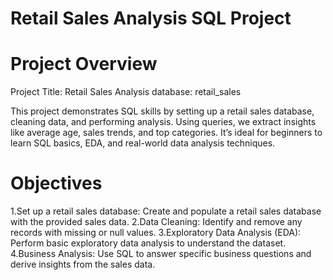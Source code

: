 # Retail Sales Analysis SQL Project
# Project Overview
Project Title: Retail Sales Analysis
database: retail_sales

This project demonstrates SQL skills by setting up a retail sales database, cleaning data, and performing analysis. Using queries, we extract insights like average age, sales trends, and top categories. It’s ideal for beginners to learn SQL basics, EDA, and real-world data analysis techniques.

# Objectives
1.Set up a retail sales database: Create and populate a retail sales database with the provided sales data.
2.Data Cleaning: Identify and remove any records with missing or null values.
3.Exploratory Data Analysis (EDA): Perform basic exploratory data analysis to understand the dataset.
4.Business Analysis: Use SQL to answer specific business questions and derive insights from the sales data.


